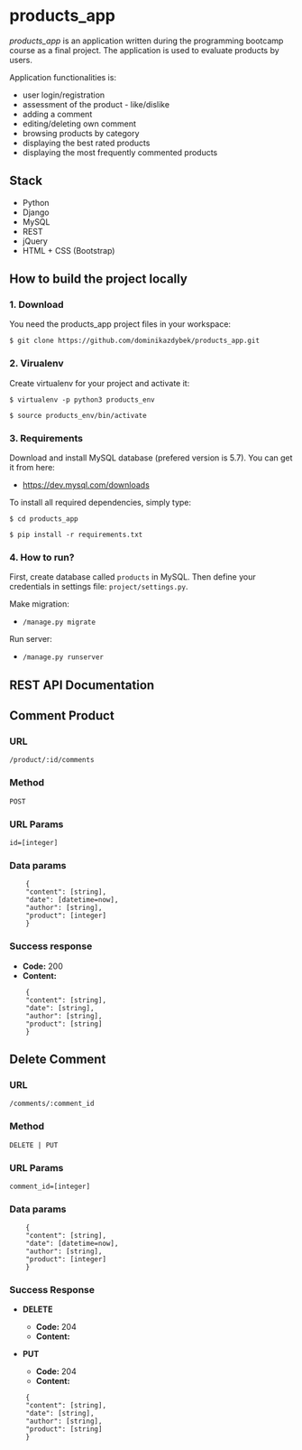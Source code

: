 # products_app

*products_app* is an application written during the programming bootcamp course as a final project. The application is used to evaluate products by users.

Application functionalities is:

* user login/registration
* assessment of the product - like/dislike
* adding a comment
* editing/deleting own comment
* browsing products by category
* displaying the best rated products
* displaying the most frequently commented products

## Stack

* Python
* Django
* MySQL
* REST
* jQuery
* HTML + CSS (Bootstrap)

## How to build the project locally

### 1. Download

You need the products_app project files in your workspace:

`$ git clone https://github.com/dominikazdybek/products_app.git`

### 2. Virualenv

Create virtualenv for your project and activate it:

`$ virtualenv -p python3 products_env`

`$ source products_env/bin/activate`

### 3. Requirements

Download and install MySQL database (prefered version is 5.7). You can get it from here: 

* https://dev.mysql.com/downloads

To install all required dependencies, simply type:

`$ cd products_app`

`$ pip install -r requirements.txt`

### 4. How to run?

First, create database called `products` in MySQL. Then define your credentials in settings file: `project/settings.py`.

Make migration:

* `/manage.py migrate`

Run server:

* `/manage.py runserver`


## REST API Documentation

## Comment Product

### URL

`/product/:id/comments`

### Method

`POST`

### URL Params

`id=[integer]`

### Data params

``` 
    {
	"content": [string],
	"date": [datetime=now],
	"author": [string],
	"product": [integer]
    }
```

### Success response

* **Code:** 200 <br />
* **Content:** 
```
    {
	"content": [string],
	"date": [string],
	"author": [string],
	"product": [string]
    }
```

## Delete Comment

### URL

`/comments/:comment_id`

### Method

`DELETE | PUT`

### URL Params

`comment_id=[integer]`

### Data params

``` 
    {
	"content": [string],
	"date": [datetime=now],
	"author": [string],
	"product": [integer]
    }
``` 

### Success Response

* **DELETE**
  * **Code:** 204 <br />
  * **Content:** ` `

* **PUT**
  * **Code:** 204 <br />
  * **Content:** 
```
    {
	"content": [string],
	"date": [string],
	"author": [string],
	"product": [string]
    }
```
